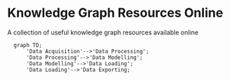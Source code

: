 # Knowledge Graph Resources Online
A collection of useful knowledge graph resources available online

```mermaid
  graph TD;
      'Data Acquisition'-->'Data Processing';
      'Data Processing'-->'Data Modelling';
      'Data Modelling'-->'Data Loading';
      'Data Loading'-->'Data Exporting;
```
